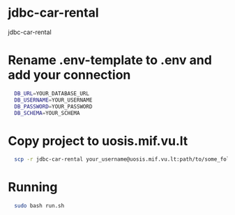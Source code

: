 # jdbc-car-rental
jdbc-car-rental

# Rename .env-template to .env and add your connection
```bash
  DB_URL=YOUR_DATABASE_URL
  DB_USERNAME=YOUR_USERNAME
  DB_PASSWORD=YOUR_PASSWORD
  DB_SCHEMA=YOUR_SCHEMA
```

# Copy project to uosis.mif.vu.lt
```bash
  scp -r jdbc-car-rental your_username@uosis.mif.vu.lt:path/to/some_folder
```

# Running
```bash
  sudo bash run.sh
```
